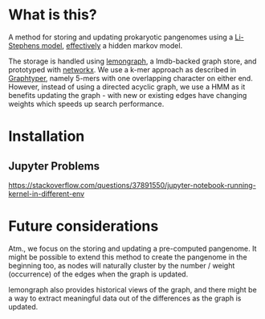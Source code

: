 # What is this?

A method for storing and updating prokaryotic pangenomes using a [Li-Stephens model](https://www.ncbi.nlm.nih.gov/pubmed/14704198), [effectively](https://www.ncbi.nlm.nih.gov/pubmed/27769991) a hidden markov model.

The storage is handled using [lemongraph](https://github.com/NationalSecurityAgency/lemongraph), a lmdb-backed graph store, and prototyped with [networkx](https://github.com/networkx/networkx).
We use a k-mer approach as described in [Graphtyper](https://github.com/DecodeGenetics/graphtyper), namely 5-mers with one overlapping character on either end.
However, instead of using a directed acyclic graph, we use a HMM as it benefits updating the graph - with new or existing edges have changing weights which speeds up search performance.

# Installation

## Jupyter Problems
https://stackoverflow.com/questions/37891550/jupyter-notebook-running-kernel-in-different-env

# Future considerations

Atm., we focus on the storing and updating a pre-computed pangenome.
It might be possible to extend this method to create the pangenome in the beginning too, as nodes will naturally cluster by the number / weight (occurrence) of the edges when the graph is updated.

lemongraph also provides historical views of the graph, and there might be a way to extract meaningful data out of the differences as the graph is updated.
